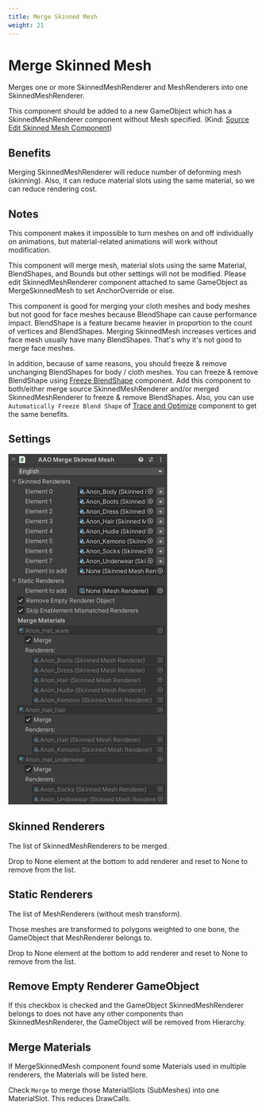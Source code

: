 ```yaml
---
title: Merge Skinned Mesh
weight: 21
---
```


# Merge Skinned Mesh

Merges one or more SkinnedMeshRenderer and MeshRenderers into one SkinnedMeshRenderer.

This component should be added to a new GameObject which has a SkinnedMeshRenderer component without Mesh specified. (Kind: [Source Edit Skinned Mesh Component](../../component-kind/edit-skinned-mesh-components#source-component))

## Benefits

Merging SkinnedMeshRenderer will reduce number of deforming mesh (skinning).
Also, it can reduce material slots using the same material, so we can reduce rendering cost.

## Notes

This component makes it impossible to turn meshes on and off individually on animations, but material-related animations will work without modification.

This component will merge mesh, material slots using the same Material, BlendShapes, and Bounds but other settings will not be modified.
Please edit SkinnedMeshRenderer component attached to same GameObject as MergeSkinnedMesh to set AnchorOverride or else.

This component is good for merging your cloth meshes and body meshes but not good for face meshes because BlendShape can cause performance impact.
BlendShape is a feature became heavier in proportion to the count of vertices and BlendShapes.
Merging SkinnedMesh increases vertices and face mesh usually have many BlendShapes.
That's why it's not good to merge face meshes.

In addition, because of same reasons, you should freeze & remove unchanging BlendShapes for body / cloth meshes.
You can freeze & remove BlendShape using [Freeze BlendShape](../freeze-blendshape) component.
Add this component to both/either merge source SkinnedMeshRenderer and/or merged SkinnedMeshRenderer to freeze & remove BlendShapes.
Also, you can use `Automatically Freeze Blend Shape` of [Trace and Optimize](../trace-and-optimize) component to get the same benefits.

## Settings

![component.png](component.png)

## Skinned Renderers

The list of SkinnedMeshRenderers to be merged.

Drop to None element at the bottom to add renderer and reset to None to remove from the list.

## Static Renderers

The list of MeshRenderers (without mesh transform).

Those meshes are transformed to polygons weighted to one bone, the GameObject that MeshRenderer belongs to.

Drop to None element at the bottom to add renderer and reset to None to remove from the list.

## Remove Empty Renderer GameObject

If this checkbox is checked and the GameObject SkinnedMeshRenderer belongs to does not have
any other components than SkinnedMeshRenderer, the GameObject will be removed from Hierarchy.

## Merge Materials

If MergeSkinnedMesh component found some Materials used in multiple renderers, the Materials will be listed here.

Check `Merge` to merge those MaterialSlots (SubMeshes) into one MaterialSlot. This reduces DrawCalls.
